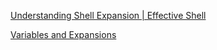  [Understanding Shell Expansion | Effective Shell](https://effective-shell.com/part-6-advanced-techniques/understanding-shell-expansion/) 

 [Variables and Expansions](https://guide.bash.academy/expansions/#) 